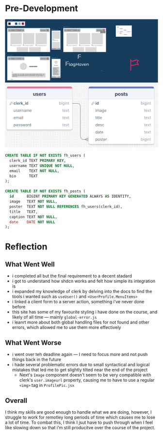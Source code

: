 # Pre-Development

![wireframes, user flow and images](./figma.png)
![drawSQL tables](./sql.png)

```sql
CREATE TABLE IF NOT EXISTS fh_users (
  clerk_id TEXT PRIMARY KEY,
  username TEXT UNIQUE NOT NULL,
  email    TEXT NOT NULL,
  bio      TEXT
);

CREATE TABLE IF NOT EXISTS fh_posts (
  id      BIGINT PRIMARY KEY GENERATED ALWAYS AS IDENTITY,
  image   TEXT NOT NULL,
  poster  TEXT NOT NULL REFERENCES fh_users(clerk_id),
  title   TEXT,
  caption TEXT NOT NULL,
  date    DATE NOT NULL
);
```

# Reflection

## What Went Well

- i completed all but the final requirement to a decent stadard
- i got to understand how shdcn works and felt how simple its integration is
- i expanded my knowledge of clerk by delving into the docs to find the tools i wanted such as `useUser()` and `<UserProfile.MenuItems>`
- i linked a client form to a server action, something i&apos;ve never done before
- this site has some of my favourite styling i have done on the course, and likely of all time — mainly `global-error.js`
- i leanrt more about both global handling files for not found and other errors, which allowed me to use them more effectively

## What Went Worse

- i went over teh deadline again — I need to focus more and not push things back in the future
- i hade several problematic errors due to small syntactical and logical mistakes that led me to get slightly tilted near the end of the project
  - Next&apos;s `Image` component doesn't seem to be very compatible with clerk&apos;s `user.imageurl` property, causing me to have to use a regular `<img>` tag in `ProfilePic.jsx`

## Overall

I think my skills are good enough to handle what we are doing, however, I struggle to work for remotley long periods of time which causes me to lose a lot of time. To combat this, I think I jsut have to push through when I feel like slowing down so that i&apos;m still producitve over the course of the project.
